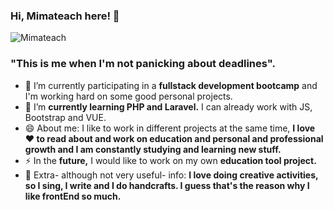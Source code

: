 ### Hi, Mimateach here! 👋

![Mimateach](https://sdk.bitmoji.com/render/panel/5e845383-93bc-40c1-bdde-3574c1b7c810-83bc2942-e990-4d1b-b614-ff0e9f07e23a-v1.png?transparent=1&palette=1 )


<h3>"This is me when I'm not panicking about deadlines".</h3>


<!--
**mimateach/mimateach** is a ✨ _special_ ✨ repository because its `README.md` (this file) appears on your GitHub profile.

Here are some ideas to get you started:
- 🤔 I’m looking for help with ...
- 💬 Ask me about ...
- 📫 How to reach me: 
- 😄 Pronouns: ...
- ⚡ Fun fact: ...
-->

- 🔭 I’m currently participating in a **fullstack development bootcamp** and I'm working hard on some good personal projects.
- 🌱 I’m **currently learning PHP and Laravel.** I can already work with JS, Bootstrap and VUE. 
- 😄 About me: I like to work in different projects at the same time, **I love ❤️ to read about and work on education and personal and professional growth and I am constantly studying and learning new stuff.**
- ⚡ In the **future,** I would like to work on my own **education tool project.**
- 🤔 Extra- although not very useful- info: **I love doing creative activities, so I sing, I write and I do handcrafts. I guess that's the reason why I like frontEnd so much.**

